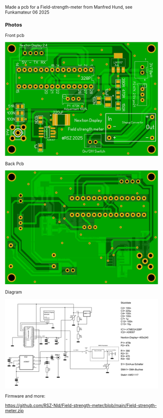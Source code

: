Made a pcb for a Field-strength-meter from Manfred Hund, see Funkamateur 06 2025


### Photos
Front pcb

![Photo 13](https://github.com/RSZ-Nld/Field-strength-meter/blob/main/Front.JPG)

Back Pcb

![Photo 10](https://github.com/RSZ-Nld/Field-strength-meter/blob/main/Back.JPG)

Diagram

![Photo 11](https://github.com/RSZ-Nld/Field-strength-meter/blob/main/Field-strength-meter.gif)


Firmware and more:

https://github.com/RSZ-Nld/Field-strength-meter/blob/main/Field-strength-meter.zip

